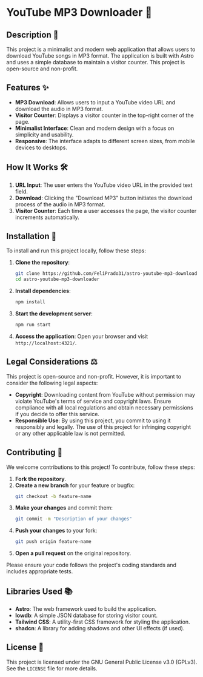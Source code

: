 # YouTube MP3 Downloader 🎵

## Description 📝

This project is a minimalist and modern web application that allows users to download YouTube songs in MP3 format. The application is built with Astro and uses a simple database to maintain a visitor counter. This project is open-source and non-profit.

## Features ✨

- **MP3 Download**: Allows users to input a YouTube video URL and download the audio in MP3 format.
- **Visitor Counter**: Displays a visitor counter in the top-right corner of the page.
- **Minimalist Interface**: Clean and modern design with a focus on simplicity and usability.
- **Responsive**: The interface adapts to different screen sizes, from mobile devices to desktops.

## How It Works 🛠️

1. **URL Input**: The user enters the YouTube video URL in the provided text field.
2. **Download**: Clicking the "Download MP3" button initiates the download process of the audio in MP3 format.
3. **Visitor Counter**: Each time a user accesses the page, the visitor counter increments automatically.

## Installation 🚀

To install and run this project locally, follow these steps:

1. **Clone the repository**:

   ```bash
   git clone https://github.com/FeliPrado31/astro-youtube-mp3-downloader.git
   cd astro-youtube-mp3-downloader
   ```

2. **Install dependencies**:

   ```bash
   npm install
   ```

3. **Start the development server**:

   ```bash
   npm run start
   ```

4. **Access the application**:
   Open your browser and visit `http://localhost:4321/`.

## Legal Considerations ⚖️

This project is open-source and non-profit. However, it is important to consider the following legal aspects:

- **Copyright**: Downloading content from YouTube without permission may violate YouTube's terms of service and copyright laws. Ensure compliance with all local regulations and obtain necessary permissions if you decide to offer this service.
- **Responsible Use**: By using this project, you commit to using it responsibly and legally. The use of this project for infringing copyright or any other applicable law is not permitted.

## Contributing 🤝

We welcome contributions to this project! To contribute, follow these steps:

1. **Fork the repository**.
2. **Create a new branch** for your feature or bugfix:
   ```bash
   git checkout -b feature-name
   ```
3. **Make your changes** and commit them:
   ```bash
   git commit -m "Description of your changes"
   ```
4. **Push your changes** to your fork:
   ```bash
   git push origin feature-name
   ```
5. **Open a pull request** on the original repository.

Please ensure your code follows the project's coding standards and includes appropriate tests.

## Libraries Used 📚

- **Astro**: The web framework used to build the application.
- **lowdb**: A simple JSON database for storing visitor count.
- **Tailwind CSS**: A utility-first CSS framework for styling the application.
- **shadcn**: A library for adding shadows and other UI effects (if used).

## License 📄

This project is licensed under the GNU General Public License v3.0 (GPLv3). See the `LICENSE` file for more details.
